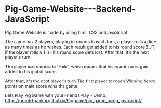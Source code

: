 # Pig-Game-Website---Backend-JavaScript
Pig Game Website is made by using html, CSS and javaScript

The game has 2 players, playing in rounds
In each turn, a player rolls a dice as many times as he wishes.
Each result get added to his round score 
BUT, if the player rolls a 1, all his round score gets lost. After that, it's the next player's turn.

The player can choose to 'Hold', which means that his round score gets added to his global score. 

After that, it's the next player's turn
The first player to reach Winning Score points on main score wins the game

Lets Play Pig Game with your Friends
Play - Demo: https://purohitpankaj.github.io/Piggame/pig_game_using_javascript/
